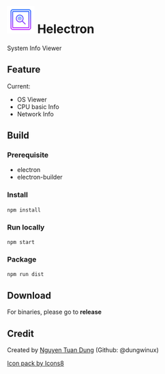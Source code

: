 <img src="./build/icon.png" width="64" height="64" alt="Helectron"> Helectron
===
System Info Viewer

## Feature

Current:
- OS Viewer
- CPU basic Info
- Network Info

## Build

### Prerequisite
- electron
- electron-builder

### Install
```
npm install
```

### Run locally
```
npm start
```
### Package
```
npm run dist
```

## Download
For binaries, please go to **release**


## Credit
Created by
<a href="mailto:ntddebugger@gmail.com">Nguyen Tuan Dung</a>
<span>(Github: @dungwinux)</span>

<a href="https://icons8.com">Icon pack by Icons8</a>
